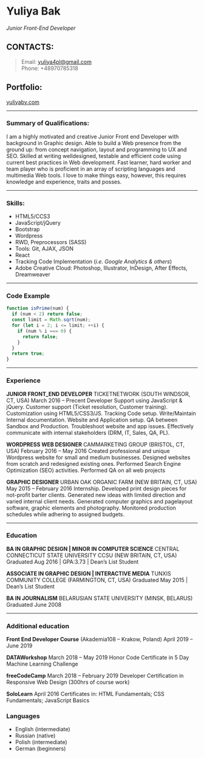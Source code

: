# Yuliya Bak
*Junior Front-End Developer*

## CONTACTS:
> Email:  yuliya4pl@gmail.com  
> Phone: +48970785318

## Portfolio: 
[yuliyaby.com](https://yuliyaby.com)

---

### Summary of Qualifications:
I am a highly motivated and creative Junior Front end Developer with background in Graphic design. Able to build a Web presence from the ground up: from concept navigation, layout and programming to UX and SEO. Skilled at writing welldesigned, testable and efficient code using current best practices in Web development. Fast learner, hard worker and team player who is proficient in an array of scripting languages and multimedia Web tools. I love to make things easy, however, this requires knowledge and experience, traits and posses.

---

### Skills:
- HTML5/CCS3
- JavaScript/jQuery
- Bootstrap
- Wordpress
- RWD, Preprocessors (SASS)
- Tools: Git, AJAX, JSON
- React
- Tracking Code Implementation
(*i.e. Google Analytics & others*)
- Adobe Creative Cloud: Photoshop, Illustrator, InDesign, After Effects, Dreamweaver

---

### Code Example
```javascript
function isPrime(num) {
  if (num < 2) return false;
  const limit = Math.sqrt(num);
  for (let i = 2; i <= limit; ++i) {
    if (num % i === 0) {
      return false;
    }
  }
  return true;
}
```

---

### Experience
**JUNIOR FRONT_END DEVELOPER**
TICKETNETWORK (SOUTH WINDSOR, CT, USA)
March 2016 – Precent
Developer Support using JavaScript & jQuery. Customer support (Ticket resolution, Customer training). Customization using HTML5/CSS3/JS. Tracking Code setup. Write/Maintain Internal documentation. Website and Application setup. QA between Sandbox and Production. Troubleshoot website and app issues. Effectively communicate with internal stakeholders (DRM, IT, Sales, QA, PL).

**WORDPRESS WEB DESIGNER**
CAMMARKETING GROUP (BRISTOL, CT, USA)
February 2016 – May 2016
Created professional and unique Wordpress website for small and medium businesses. Designed websites from scratch and redesigned existing ones. Performed Search Engine Optimization (SEO) activities. Performed QA on all web projects

**GRAPHIC DESIGNER**
URBAN OAK ORGANIC FARM (NEW BRITAIN, CT, USA)
May 2015 – February 2016
Internship. Developed print design pieces for not-profit barter clients. Generated new ideas with limited direction and varied
internal client needs. Generated computer graphics and pagelayout software, graphic elements and photography. Monitored production schedules while adhering to assigned budgets.

---

### Education

**BA IN GRAPHIC DESIGN | MINOR IN COMPUTER SCIENCE**
CENTRAL CONNECTICUT STATE UNIVERSITY CCSU (NEW BRITAIN, CT, USA)
Graduated Aug 2016 | GPA:3.73 | Dean’s List Student

**ASSOCIATE IN GRAPHIC DESIGN | INTERACTIVE MEDIA**
TUNXIS COMMUNITY COLLEGE (FARMINGTON, CT, USA)
Graduated May 2015 | Dean’s List Student

**BA IN JOURNALISM**
BELARUSIAN STATE UNIVERSITY (MINSK, BELARUS)
Graduated June 2008

---

### Additional education
**Front End Developer Course**
(Akademia108 – Krakow, Poland)
April 2019 – June 2019

**DATAWorkshop**
March 2018 – May 2019
Honor Code Certificate in 5 Day
Machine Learning Challenge

**freeCodeCamp**
March 2018 – February 2019
Developer Certification in Responsive
Web Design (300hrs of course work)

**SoloLearn**
April 2016
Certificates in: HTML Fundamentals;
CSS Fundamentals; JavaScript Basics

### Languages
 * English (intermediate)
 * Russian (native)
 * Polish (intermediate)
 * German (beginners)
